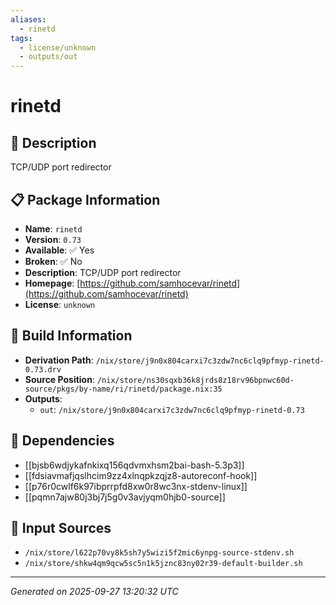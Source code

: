 ```yaml
---
aliases:
  - rinetd
tags:
  - license/unknown
  - outputs/out
---
```


# rinetd

## 📝 Description

TCP/UDP port redirector

## 📋 Package Information

- **Name**: `rinetd`
- **Version**: `0.73`
- **Available**: ✅ Yes
- **Broken**: ✅ No
- **Description**: TCP/UDP port redirector
- **Homepage**: [https://github.com/samhocevar/rinetd](https://github.com/samhocevar/rinetd)
- **License**: `unknown`

## 🔧 Build Information

- **Derivation Path**: `/nix/store/j9n0x804carxi7c3zdw7nc6clq9pfmyp-rinetd-0.73.drv`
- **Source Position**: `/nix/store/ns30sqxb36k8jrds8z18rv96bpnwc60d-source/pkgs/by-name/ri/rinetd/package.nix:35`
- **Outputs**:
  - `out`:  `/nix/store/j9n0x804carxi7c3zdw7nc6clq9pfmyp-rinetd-0.73`

## 🔗 Dependencies

- [[bjsb6wdjykafnkixq156qdvmxhsm2bai-bash-5.3p3]]
- [[fdsiavmafjqslhcim9zz4xlnqpkzqjz8-autoreconf-hook]]
- [[p76r0cwlf6k97ibprrpfd8xw0r8wc3nx-stdenv-linux]]
- [[pqmn7ajw80j3bj7j5g0v3avjyqm0hjb0-source]]

## 📁 Input Sources

- `/nix/store/l622p70vy8k5sh7y5wizi5f2mic6ynpg-source-stdenv.sh`
- `/nix/store/shkw4qm9qcw5sc5n1k5jznc83ny02r39-default-builder.sh`

---
*Generated on 2025-09-27 13:20:32 UTC*
